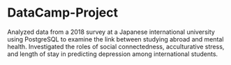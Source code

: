 # DataCamp-Project
Analyzed data from a 2018 survey at a Japanese international university using PostgreSQL to examine the link between studying abroad and mental health. Investigated the roles of social connectedness, acculturative stress, and length of stay in predicting depression among international students.
